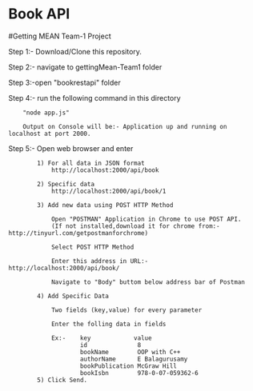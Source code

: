 # Book API

#Getting MEAN Team-1 Project

Step 1:- Download/Clone this repository.

Step 2:- navigate to gettingMean-Team1 folder

Step 3:-open "bookrestapi" folder

Step 4:- run the following command in this directory

        "node app.js"

        Output on Console will be:- Application up and running on localhost at port 2000. 

Step 5:- Open web browser and enter 
        
            1) For all data in JSON format
                http://localhost:2000/api/book
                
            2) Specific data 
                http://localhost:2000/api/book/1
            
            3) Add new data using POST HTTP Method
                
                Open "POSTMAN" Application in Chrome to use POST API.
                (If not installed,download it for chrome from:- http://tinyurl.com/getpostmanforchrome)
                
                Select POST HTTP Method
                
                Enter this address in URL:- http://localhost:2000/api/book/
                
                Navigate to "Body" buttom below address bar of Postman
                
            4) Add Specific Data
                
                Two fields (key,value) for every parameter
                
                Enter the folling data in fields
                
                Ex:-    key            value
                        id              8
                        bookName        OOP with C++
                        authorName      E Balagurusamy
                        bookPublication McGraw Hill
                        bookIsbn        978-0-07-059362-6
            5) Click Send.

